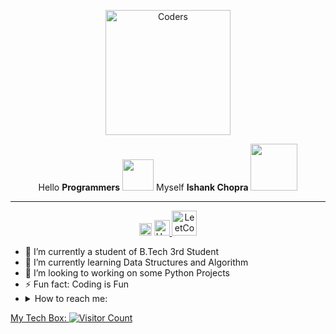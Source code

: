 <p align="center">
    <img src="https://www.uschamberfoundation.org/sites/default/files/styles/detail_image800w/public/code%2C%20coder%2C%20coding%2C%20coffee%2C%20computer%2C%20copy%2C%20hands%2C%20js%2C%20keyboard%2C%20laptop%2C%20note%2C%20php%2C%20programmer%2C%20programming%2C%20writing%2C%20work%2C%20office.jpg?itok=Ba0HeGFQ" class="cente
    " alt="Coders" class="center" height=200">
</p>

<p align="center">
    Hello <b>Programmers</b> <img src="http://static.skaip.org/img/emoticons/180x180/f6fcff/hi.gif" height="50">
Myself <b>Ishank Chopra</b> <img src="https://media.tenor.com/images/dc545e5a0f93c9b2bf1d4f0af54ebbff/tenor.gif" height=75>
</p>
<hr>
                                                                                                                
<p align="center">
    <a href="https://www.linkedin.com/in/ishank-chopra-17b107197/"> <img src="https://content.linkedin.com/content/dam/me/business/en-us/amp/brand-site/v2/bg/LI-Logo.svg.original.svg" height=20 alt="Linkedin" height="75"></a>
<a href="https://www.hackerrank.com/lavi_chopra">
<img src="https://qph.fs.quoracdn.net/main-qimg-26e9dd798ae895083b30f990eb9fd201.webp" alt="HackerRank" height="25"> </a>

<a href="https://leetcode.com/ishank_chopra/">
<img src="https://upload.wikimedia.org/wikipedia/commons/1/19/LeetCode_logo_black.png" alt="LeetCode" height="40"></a>

</p>





<!--
**IshankChopra/IshankChopra** is a ✨ _special_ ✨ repository because its `README.md` (this file) appears on your GitHub profile.

Here are some ideas to get you started:-->
<ul>
    <li>
        🔭 I’m currently a student of B.Tech 3rd Student
    </li>
    <li>
        🌱 I’m currently learning Data Structures and Algorithm  
    </li>
    <li>
        👯 I’m looking to working on some Python Projects 
    </li>
    <li>
        ⚡ Fun fact: Coding is Fun
    </li>
    <li>
        <details>
            <summary>
                How to reach me:
            </summary>
            <a href="https://wa.link/6pn16o">
            <img src="http://assets.stickpng.com/images/580b57fcd9996e24bc43c543.png" alt="WhatsApp"height="25"></a>
            <a href="https://www.linkedin.com/in/ishank-chopra-17b107197/">
            <img src="https://content.linkedin.com/content/dam/me/business/en-us/amp/brand-site/v2/bg/LI-Logo.svg.original.svg" alt="LinkedIn" height="15"></a>
            <a href = "mailto: ishankchopranbd@gmail.com"><img src="https://img-premium.flaticon.com/png/512/281/281769.png?token=exp=1623005112~hmac=b935ea05f569f08d8ec69f952e8f3c4c" alt="Gmail" height="20">
        </details>
     </li>
</ul>

My Tech Box:
![Visitor Count](https://profile-counter.glitch.me/{username}/count.svg)

